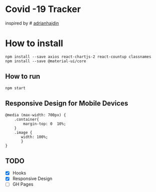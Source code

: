 # Covid -19 Tracker 
inspired by # [adrianhajdin](https://github.com/adrianhajdin)


# How to install

    npm install --save axios react-chartjs-2 react-countup classnames
    npm install --save @material-ui/core

## How to run

    npm start


## Responsive Design for Mobile Devices

    @media (max-width: 700px) {
	    .container{
		    margin-top: 0  10%;
	    }
		.image {
		   width: 100%;
		   }
	}

## TODO

 - [x] Hooks
 - [x] Responsive Design 
 - [ ] GH Pages 
